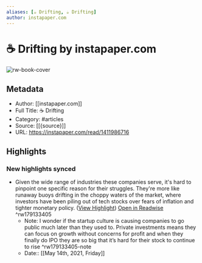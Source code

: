 ```yaml
---
aliases: [☕️ Drifting, ☕️ Drifting]
author: instapaper.com
---
```

# ☕️ Drifting by instapaper.com

![rw-book-cover](https://readwise-assets.s3.amazonaws.com/static/images/article0.00998d930354.png)

## Metadata
- Author: [[instapaper.com]]
- Full Title: ☕️ Drifting
- Category: #articles
- Source: [[{source}]]
- URL: https://instapaper.com/read/1411986716

## Highlights
### New highlights synced
- Given the wide range of industries these companies serve, it's hard to pinpoint one specific reason for their struggles. They're more like runaway buoys drifting in the choppy waters of the market, where investors have been piling out of tech stocks over fears of inflation and tighter monetary policy. ([View Highlight](https://instapaper.com/read/1411986716/16380285)) [Open in Readwise](https://readwise.io/open/179133405) ^rw179133405
    - Note: I wonder if the startup culture is causing companies to go public much later than they used to. Private investments means they can focus on growth without concerns for profit and when they finally do IPO they are so big that it’s hard for their stock to continue to rise ^rw179133405-note
    - Date:: [[May 14th, 2021, Friday]]
